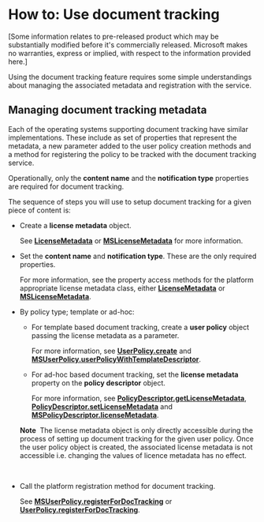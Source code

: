 How to: Use document tracking
========================================================================================

\[Some information relates to pre-released product which may be substantially modified before it's commercially released. Microsoft makes no warranties, express or implied, with respect to the information provided here.\]

Using the document tracking feature requires some simple understandings about managing the associated metadata and registration with the service.

<span id="Managing_document_tracking_metadata"></span><span id="managing_document_tracking_metadata"></span><span id="MANAGING_DOCUMENT_TRACKING_METADATA"></span>Managing document tracking metadata
-----------------------------------------------------------------------------------------------------------------------------------------------------------------------------------------------------

Each of the operating systems supporting document tracking have similar implementations. These include as set of properties that represent the metadata, a new parameter added to the user policy creation methods and a method for registering the policy to be tracked with the document tracking service.

Operationally, only the **content name** and the **notification type** properties are required for document tracking.

The sequence of steps you will use to setup document tracking for a given piece of content is:

-   Create a **license metadata** object.

    See [**LicenseMetadata**](xref:msipcthin2.licensemetadata_interface_java) or [**MSLicenseMetadata**](xref:msipcthin2.mslicensemetadata_class_objc) for more information.

-   Set the **content name** and **notification type**. These are the only required properties.

    For more information, see the property access methods for the platform appropriate license metadata class, either [**LicenseMetadata**](xref:msipcthin2.licensemetadata_interface_java) or [**MSLicenseMetadata**](xref:msipcthin2.mslicensemetadata_class_objc).

-   By policy type; template or ad-hoc:

    -   For template based document tracking, create a **user policy** object passing the license metadata as a parameter.

        For more information, see [**UserPolicy.create**](xref:msipcthin2.userpolicy_create_TemplateDescriptor_method_java) and [**MSUserPolicy.userPolicyWithTemplateDescriptor**](xref:msipcthin2.msuserpolicy_protectionpolicywithtemplatedescriptor_userid_authenticationcallback_options_completionblock_method_objc).

    -   For ad-hoc based document tracking, set the **license metadata** property on the **policy descriptor** object.

        For more information, see [**PolicyDescriptor.getLicenseMetadata**](xref:msipcthin2.policydescriptor_getlicensemetadata_java), [**PolicyDescriptor.setLicenseMetadata**](xref:msipcthin2.policydescriptor_setlicensemetadata_java) and [**MSPolicyDescriptor.licenseMetadata**](xref:msipcthin2.mspolicydescriptor_licensemetadata_property_objc).

    **Note**  The license metadata object is only directly accessible during the process of setting up document tracking for the given user policy. Once the user policy object is created, the associated license metadata is not accessible i.e. changing the values of licence metadata has no effect.

     

-   Call the platform registration method for document tracking.

    See [**MSUserPolicy.registerForDocTracking**](xref:msipcthin2.msuserpolicy_registerfordoctracking_userid_authenticationcallback_completionblock_method_objc) or [**UserPolicy.registerForDocTracking**](xref:msipcthin2.userpolicy_registerfordoctracking_boolean__sting__authenticationcallback__creationcallback__java).

 

 



